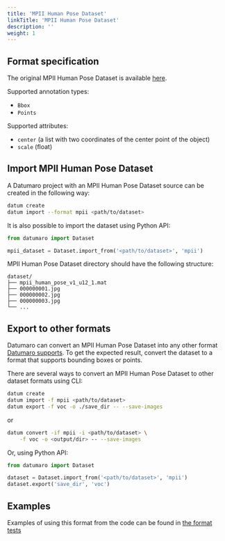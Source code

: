 ```yaml
---
title: 'MPII Human Pose Dataset'
linkTitle: 'MPII Human Pose Dataset'
description: ''
weight: 1
---
```


## Format specification

The original MPII Human Pose Dataset is available
[here](http://human-pose.mpi-inf.mpg.de).

Supported annotation types:
- `Bbox`
- `Points`

Supported attributes:
- `center` (a list with two coordinates of the center point
  of the object)
- `scale` (float)

## Import MPII Human Pose Dataset

A Datumaro project with an MPII Human Pose Dataset source can be
created in the following way:

```bash
datum create
datum import --format mpii <path/to/dataset>
```

It is also possible to import the dataset using Python API:

```python
from datumaro import Dataset

mpii_dataset = Dataset.import_from('<path/to/dataset>', 'mpii')
```

MPII Human Pose Dataset directory should have the following structure:

<!--lint disable fenced-code-flag-->
```
dataset/
├── mpii_human_pose_v1_u12_1.mat
├── 000000001.jpg
├── 000000002.jpg
├── 000000003.jpg
└── ...
```

## Export to other formats

Datumaro can convert an MPII Human Pose Dataset into
any other format [Datumaro supports](/docs/user-manual/supported_formats/).
To get the expected result, convert the dataset to a format
that supports bounding boxes or points.

There are several ways to convert an MPII Human Pose Dataset
to other dataset formats using CLI:

```bash
datum create
datum import -f mpii <path/to/dataset>
datum export -f voc -o ./save_dir -- --save-images
```
or
``` bash
datum convert -if mpii -i <path/to/dataset> \
    -f voc -o <output/dir> -- --save-images
```

Or, using Python API:

```python
from datumaro import Dataset

dataset = Dataset.import_from('<path/to/dataset>', 'mpii')
dataset.export('save_dir', 'voc')
```

## Examples

Examples of using this format from the code can be found in
[the format tests](https://github.com/openvinotoolkit/datumaro/blob/develop/tests/test_mpii_format.py)
